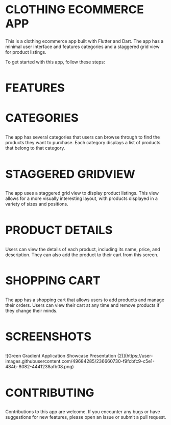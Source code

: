 <h1 style="font-size: 36px;">CLOTHING ECOMMERCE APP</h1>
This is a clothing ecommerce app built with Flutter and Dart. The app has a minimal user interface and features categories and a staggered grid view for product listings.


To get started with this app, follow these steps:

<h2 style="font-size: 36px;">FEATURES</h2>

<h2 style="font-size: 36px;">CATEGORIES</h2>
The app has several categories that users can browse through to find the products they want to purchase. Each category displays a list of products that belong to that category.

<h2 style="font-size: 36px;">STAGGERED GRIDVIEW</h2>
The app uses a staggered grid view to display product listings. This view allows for a more visually interesting layout, with products displayed in a variety of sizes and positions.

<h2 style="font-size: 36px;">PRODUCT DETAILS</h2>
Users can view the details of each product, including its name, price, and description. They can also add the product to their cart from this screen.

<h2 style="font-size: 36px;">SHOPPING CART</h2>
The app has a shopping cart that allows users to add products and manage their orders. Users can view their cart at any time and remove products if they change their minds.

<h2 style="font-size: 36px;">SCREENSHOTS</h2>
![Green Gradient Application Showcase Presentation (2)](https://user-images.githubusercontent.com/49684285/236660730-f9fcbfc9-c5e1-484b-8082-4441238afb08.png)


<h2 style="font-size: 36px;">CONTRIBUTING</h2>
Contributions to this app are welcome. If you encounter any bugs or have suggestions for new features, please open an issue or submit a pull request.
